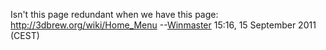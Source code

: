 Isn't this page redundant when we have this page:
<http://3dbrew.org/wiki/Home_Menu>
--[Winmaster](User:Winmaster "wikilink") 15:16, 15 September 2011 (CEST)